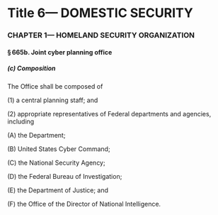 
# Title 6— DOMESTIC SECURITY
### CHAPTER 1— HOMELAND SECURITY ORGANIZATION
#### § 665b. Joint cyber planning office
##### (c) Composition

The Office shall be composed of

(1) a central planning staff; and

(2) appropriate representatives of Federal departments and agencies, including

(A) the Department;

(B) United States Cyber Command;

(C) the National Security Agency;

(D) the Federal Bureau of Investigation;

(E) the Department of Justice; and

(F) the Office of the Director of National Intelligence.

